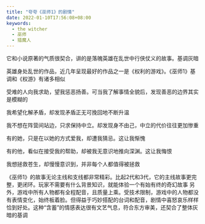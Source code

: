 ```yaml
---
title: "夸夸《巫师1》的剧情"
date: 2022-01-10T17:56:08+08:00
keywords:
  - the witcher
  - 巫师
  - 猎魔人
---
```


它和小说原著的气质很契合，讲的是落魄英雄在乱世中行侠仗义的故事。基调灰暗

英雄身处乱世的作品，近几年呈现最好的作品之一是《权利的游戏》。《巫师1》基调和《权游》有诸多相似

受难的人向我求助，望我惩恶扬善。可当我了解事情全貌后，发现善恶的边界其实是模糊的

我希望化解矛盾，却发现矛盾正无可挽回地不断升温

我不想在阵营间站边，只求保持中立。却发现身不由己，中立的代价往往更加惨重

有的她，只是在以她的方式爱我，却遭我猜忌。这让我惭愧

有的他，看似在接受我的帮助，却被我无意识地推向深渊。这让我悔恨

我想拯救苍生，却慢慢意识到，并非每个人都值得被拯救

《巫师1》的故事无论主线和支线都非常精彩。比起2代和3代，它的主线故事更完整，更闭环。玩家不需要有什么背景知识，就能体验一个有始有终的奇幻故事
另外，游戏中所有人物都有全程配音，且质量上乘。受技术限制，游戏中的人物都没有表情变化，始终板着脸。但得益于巧妙搭配的台词和配音，剧情中喜怒哀乐样样恰到好处。这种“含蓄”的情感表达很有文艺气息，符合东方审美，还契合了整体灰暗的基调